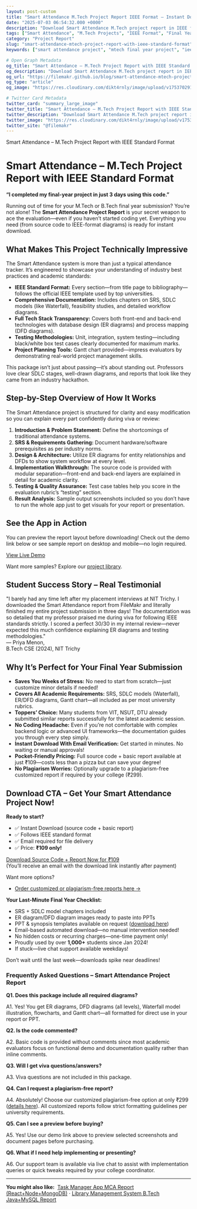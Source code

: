 ```yaml
---
layout: post-custom
title: "Smart Attendance M.Tech Project Report IEEE Format – Instant Download"
date: "2025-07-03 06:54:32.000 +0000"
description: "Download Smart Attendance M.Tech project report in IEEE format with code, diagrams, and Gantt chart. Perfect for urgent final-year submissions!"
tags: ["Smart Attendance", "M.Tech Projects", "IEEE Format", "Final Year Project", "Source Code", "Project Documentation", "ER Diagrams", "DFD Diagrams", "Gantt Chart", "Quick Submission"]
category: "Project Report"
slug: "smart-attendance-mtech-project-report-with-ieee-standard-format"
keywords: ["smart attendance project", "mtech final year project", "ieee format report", "project source code download", "er dfd diagrams", "gantt chart mtech", "btech project documentation", "last minute project report", "plagiarism free project"]

# Open Graph Metadata
og_title: "Smart Attendance – M.Tech Project Report with IEEE Standard Format"
og_description: "Download Smart Attendance M.Tech project report in IEEE format with code, diagrams, and Gantt chart. Perfect for urgent final-year submissions!"
og_url: "https://filemakr.github.io/blog/smart-attendance-mtech-project-report-with-ieee-standard-format"
og_type: "article"
og_image: "https://res.cloudinary.com/dikt4rnly/image/upload/v1753702918/qmey9o0hpxjjpw0prrbq.png"

# Twitter Card Metadata
twitter_card: "summary_large_image"
twitter_title: "Smart Attendance – M.Tech Project Report with IEEE Standard Format"
twitter_description: "Download Smart Attendance M.Tech project report in IEEE format with code, diagrams, and Gantt chart. Perfect for urgent final-year submissions!"
twitter_image: "https://res.cloudinary.com/dikt4rnly/image/upload/v1753702918/qmey9o0hpxjjpw0prrbq.png"
twitter_site: "@filemakr"
---
```


Smart Attendance – M.Tech Project Report with IEEE Standard Format

Smart Attendance – M.Tech Project Report with IEEE Standard Format
==================================================================

**“I completed my final-year project in just 3 days using this code.”**

Running out of time for your M.Tech or B.Tech final year submission? You’re not alone! The **Smart Attendance Project Report** is your secret weapon to ace the evaluation—even if you haven’t started coding yet. Everything you need (from source code to IEEE-format diagrams) is ready for instant download.

What Makes This Project Technically Impressive
----------------------------------------------

The Smart Attendance system is more than just a typical attendance tracker. It’s engineered to showcase your understanding of industry best practices and academic standards:

*   **IEEE Standard Format:** Every section—from title page to bibliography—follows the official IEEE template used by top universities.
*   **Comprehensive Documentation:** Includes chapters on SRS, SDLC models (like Waterfall), feasibility studies, and detailed workflow diagrams.
*   **Full Tech Stack Transparency:** Covers both front-end and back-end technologies with database design (ER diagrams) and process mapping (DFD diagrams).
*   **Testing Methodologies:** Unit, integration, system testing—including black/white box test cases clearly documented for maximum marks.
*   **Project Planning Tools:** Gantt chart provided—impress evaluators by demonstrating real-world project management skills.

This package isn’t just about passing—it’s about standing out. Professors love clear SDLC stages, well-drawn diagrams, and reports that look like they came from an industry hackathon.

Step-by-Step Overview of How It Works
-------------------------------------

The Smart Attendance project is structured for clarity and easy modification so you can explain every part confidently during viva or review:

1.  **Introduction & Problem Statement:** Define the shortcomings of traditional attendance systems.
2.  **SRS & Requirements Gathering:** Document hardware/software prerequisites as per industry norms.
3.  **Design & Architecture:** Utilize ER diagrams for entity relationships and DFDs to show system workflow at every level.
4.  **Implementation Walkthrough:** The source code is provided with modular separation—front-end and back-end layers are explained in detail for academic clarity.
5.  **Testing & Quality Assurance:** Test case tables help you score in the evaluation rubric’s “testing” section.
6.  **Result Analysis:** Sample output screenshots included so you don’t have to run the whole app just to get visuals for your report or presentation.

See the App in Action
---------------------

You can preview the report layout before downloading! Check out the demo link below or see sample report on desktop and mobile—no login required.

[View Live Demo](https://online.visual-paradigm.com/share/book/sample-project-report-1uzumhkivv)

Want more samples? Explore our [project library](https://filemakr.com/final-year-project-ideas).

Student Success Story – Real Testimonial
----------------------------------------

"I barely had any time left after my placement interviews at NIT Trichy. I downloaded the Smart Attendance report from FileMakr and literally finished my entire project submission in three days! The documentation was so detailed that my professor praised me during viva for following IEEE standards strictly. I scored a perfect 30/30 in my internal review—never expected this much confidence explaining ER diagrams and testing methodologies."  
— Priya Menon,  
B.Tech CSE (2024), NIT Trichy

Why It’s Perfect for Your Final Year Submission
-----------------------------------------------

*   **Saves You Weeks of Stress:** No need to start from scratch—just customize minor details if needed!
*   **Covers All Academic Requirements:** SRS, SDLC models (Waterfall), ER/DFD diagrams, Gantt chart—all included as per most university rubrics.
*   **Toppers’ Choice:** Many students from VIT, NSUT, DTU already submitted similar reports successfully for the latest academic session.
*   **No Coding Headache:** Even if you’re not comfortable with complex backend logic or advanced UI frameworks—the documentation guides you through every step simply.
*   **Instant Download With Email Verification:** Get started in minutes. No waiting or manual approvals!
*   **Pocket-Friendly Pricing:** Full source code + basic report available at just ₹109—costs less than a pizza but can save your degree!
*   **No Plagiarism Worries:** Optionally upgrade to a plagiarism-free customized report if required by your college (₹299).

Download CTA – Get Your Smart Attendance Project Now!
-----------------------------------------------------

**Ready to start?**

*   ✅ Instant Download (source code + basic report)
*   ✅ Follows IEEE standard format
*   ✅ Email required for file delivery
*   ✅ Price: **₹109 only!**

[Download Source Code + Report Now for ₹109](https://filemakr.com/mtech-final-year-project-report-smart-attendance)  
(You’ll receive an email with the download link instantly after payment)

Want more options?

*   [Order customized or plagiarism-free reports here →](https://filemakr.com/mtech-final-year-project-report)

**Your Last-Minute Final Year Checklist:**

*   SRS + SDLC model chapters included
*   ER diagram/DFD diagram images ready to paste into PPTs
*   PPT & synopsis templates available on request ([download here](/ppt-synopsis-downloads))
*   Email-based automated download—no manual intervention needed!
*   No hidden costs or recurring charges—one-time payment only!
*   Proudly used by over **1,000+** students since Jan 2024!
*   If stuck—live chat support available weekdays!

Don’t wait until the last week—downloads spike near deadlines!

### Frequently Asked Questions – Smart Attendance Project Report

**Q1. Does this package include all required diagrams?**

A1. Yes! You get ER diagrams, DFD diagrams (all levels), Waterfall model illustration, flowcharts, and Gantt chart—all formatted for direct use in your report or PPT.

**Q2. Is the code commented?**

A2. Basic code is provided without comments since most academic evaluators focus on functional demo and documentation quality rather than inline comments.

**Q3. Will I get viva questions/answers?**

A3. Viva questions are not included in this package.

**Q4. Can I request a plagiarism-free report?**

A4. Absolutely! Choose our customized plagiarism-free option at only ₹299 ([details here](https://filemakr.com/mtech-final-year-project-report)). All customized reports follow strict formatting guidelines per university requirements.

**Q5. Can I see a preview before buying?**

A5. Yes! Use our demo link above to preview selected screenshots and document pages before purchasing.

**Q6. What if I need help implementing or presenting?**

A6. Our support team is available via live chat to assist with implementation queries or quick tweaks required by your college coordinator.

* * *

**You might also like:**  [Task Manager App MCA Report (React+Node+MongoDB)](https://filemakr.com/mca-final-year-project-report-task-manager) · [Library Management System B.Tech Java+MySQL Report](https://filemakr.com/btech-final-year-project-report-library-management)
